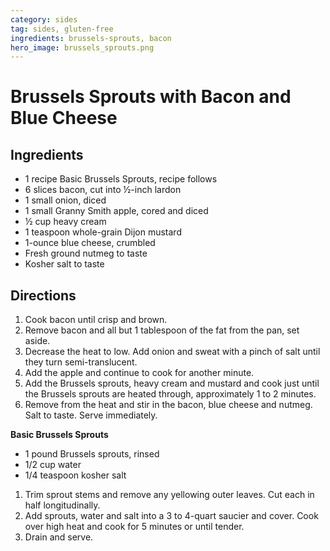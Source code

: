 ```yaml
---
category: sides
tag: sides, gluten-free
ingredients: brussels-sprouts, bacon
hero_image: brussels_sprouts.png
---
```


# Brussels Sprouts with Bacon and Blue Cheese

## Ingredients

- 1 recipe Basic Brussels Sprouts, recipe follows
- 6 slices bacon, cut into ½-inch lardon
- 1 small onion, diced
- 1 small Granny Smith apple, cored and diced
- ½ cup heavy cream
- 1 teaspoon whole-grain Dijon mustard
- 1-ounce blue cheese, crumbled
- Fresh ground nutmeg to taste
- Kosher salt to taste

## Directions

1. Cook bacon until crisp and brown.
2. Remove bacon and all but 1 tablespoon of the fat from the pan, set aside.
4. Decrease the heat to low. Add onion and sweat with a pinch of salt until they turn semi-translucent.
5. Add the apple and continue to cook for another minute.
6. Add the Brussels sprouts, heavy cream and mustard and cook just until the Brussels sprouts are heated through, approximately 1 to 2 minutes.
7. Remove from the heat and stir in the bacon, blue cheese and nutmeg. Salt to taste. Serve immediately.

**Basic Brussels Sprouts**

- 1 pound Brussels sprouts, rinsed
- 1/2 cup water
- 1/4 teaspoon kosher salt

1. Trim sprout stems and remove any yellowing outer leaves. Cut each in half longitudinally.
2. Add sprouts, water and salt into a 3 to 4-quart saucier and cover. Cook over high heat and cook for 5 minutes or until tender.
3. Drain and serve.
